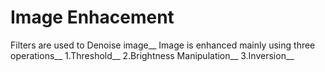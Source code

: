 # Image Enhacement
Filters are used to Denoise image__
Image is enhanced mainly using three operations__
1.Threshold__
2.Brightness Manipulation__
3.Inversion__
